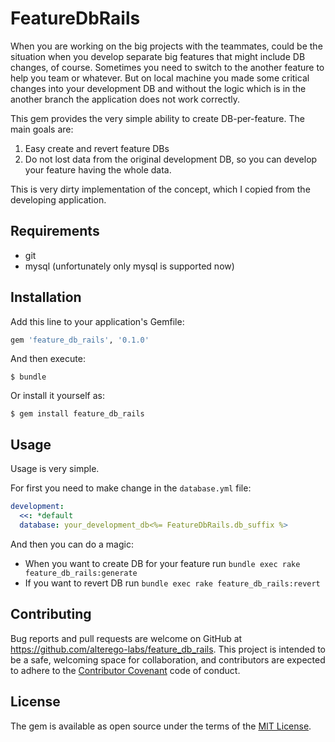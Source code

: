 # FeatureDbRails

When you are working on the big projects with the teammates, could be the situation when you develop
separate big features that might include DB changes, of course. Sometimes you need to switch to the
another feature to help you team or whatever. But on local machine you made some critical changes into
your development DB and without the logic which is in the another branch the application does not
work correctly.

This gem provides the very simple ability to create DB-per-feature. The main goals are:

1. Easy create and revert feature DBs
2. Do not lost data from the original development DB, so you can develop your feature having the whole
data.

This is very dirty implementation of the concept, which I copied from the developing application.

## Requirements

- git
- mysql (unfortunately only mysql is supported now)

## Installation

Add this line to your application's Gemfile:

```ruby
gem 'feature_db_rails', '0.1.0'
```

And then execute:

    $ bundle

Or install it yourself as:

    $ gem install feature_db_rails

## Usage

Usage is very simple.

For first you need to make change in the `database.yml` file:

```yaml
development:
  <<: *default
  database: your_development_db<%= FeatureDbRails.db_suffix %>
```

And then you can do a magic:

- When you want to create DB for your feature run `bundle exec rake feature_db_rails:generate`
- If you want to revert DB run `bundle exec rake feature_db_rails:revert`

## Contributing

Bug reports and pull requests are welcome on GitHub at https://github.com/alterego-labs/feature_db_rails. This project is intended to be a safe, welcoming space for collaboration, and contributors are expected to adhere to the [Contributor Covenant](http://contributor-covenant.org) code of conduct.


## License

The gem is available as open source under the terms of the [MIT License](http://opensource.org/licenses/MIT).

